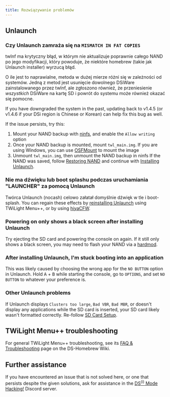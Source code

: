 ```yaml
---
title: Rozwiązywanie problemów
---
```


## Unlaunch
### Czy Unlaunch zamraża się na `MISMATCH IN FAT COPIES`

twlnf ma krytyczny błąd, w którym nie aktualizuje poprawnie całego NAND po jego modyfikacji, który powoduje, że niektóre homebrew (takie jak Unlaunch installer) wyrzucą błąd.

O ile jest to naprawialne, metoda w dużej mierze różni się w zależności od systemów. Jedną z metod jest usunięcie dowolnego DSiWare zainstalowanego przez twlnf, ale zgłoszono również, że przeniesienie *wszystkich* DSiWare na kartę SD i powrót do systemu może również okazać się pomocne.

If you have downgraded the system in the past, updating back to v1.4.5 (or v1.4.6 if your DSi region is Chinese or Korean) can help fix this bug as well.

If the issue persists, try this:
1. Mount your NAND backup with [ninfs](https://github.com/ihaveamac/ninfs/releases), and enable the `Allow writing` option
1. Once your NAND backup is mounted, mount `twl_main.img`. If you are using Windows, you can use [OSFMount](https://www.osforensics.com/tools/mount-disk-images.html) to mount the image
1. Unmount `twl_main.img`, then unmount the NAND backup in ninfs If the NAND was saved, follow [Restoring NAND](restoring-nand) and continue with [Installing Unlaunch](installing-unlaunch).

### Nie ma dźwięku lub boot splashu podczas uruchamiania "LAUNCHER" za pomocą Unlaunch

Twórca Unlaunch (nocash) celowo załatał domyślnie dźwięk w tle i boot-splash. You can regain these effects by [reinstalling Unlaunch](installing-unlaunch) using TWiLight Menu++, or by using [hiyaCFW](https://wiki.ds-homebrew.com/hiyacfw/installing).

### Powering on only shows a black screen after installing Unlaunch

Try ejecting the SD card and powering the console on again. If it still only shows a black screen, you may need to flash your NAND via a [hardmod](https://wiki.ds-homebrew.com/ds-index/hardmod).

### After installing Unlaunch, I'm stuck booting into an application

This was likely caused by choosing the wrong app for the `NO BUTTON` option in Unlaunch. Hold <kbd class="face">A</kbd> + <kbd class="face">B</kbd> while starting the console, go to `OPTIONS`, and set `NO BUTTON` to whatever your preference is.

### Other Unlaunch problems

If Unlaunch displays `Clusters too large`, `Bad VBR`, `Bad MBR`, or doesn't display any applications while the SD card is inserted, your SD card likely wasn't formatted correctly. Re-follow [SD Card Setup](sd-card-setup).

## TWiLight Menu++  troubleshooting

For general TWiLight Menu++ troubleshooting, see its [FAQ & Troubleshooting](https://wiki.ds-homebrew.com/twilightmenu/faq) page on the DS-Homebrew Wiki.

## Further assistance

If you have encountered an issue that is not solved here, or one that persists despite the given solutions, ask for assistance in the [DS<sup>(i)</sup> Mode Hacking!](https://discord.gg/yD3spjv) Discord server.
